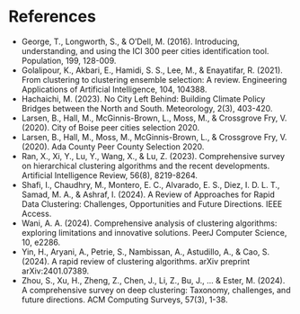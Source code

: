 # References

- George, T., Longworth, S., & O’Dell, M. (2016). Introducing, understanding, and using the ICI 300 peer cities identification tool. Population, 199, 128-009.
- Golalipour, K., Akbari, E., Hamidi, S. S., Lee, M., & Enayatifar, R. (2021). From clustering to clustering ensemble selection: A review. Engineering Applications of Artificial Intelligence, 104, 104388.
- Hachaichi, M. (2023). No City Left Behind: Building Climate Policy Bridges between the North and South. Meteorology, 2(3), 403-420.
- Larsen, B., Hall, M., McGinnis-Brown, L., Moss, M., & Crossgrove Fry, V. (2020). City of Boise peer cities selection 2020.
- Larsen, B., Hall, M., Moss, M., McGinnis-Brown, L., & Crossgrove Fry, V. (2020). Ada County Peer County Selection 2020.
- Ran, X., Xi, Y., Lu, Y., Wang, X., & Lu, Z. (2023). Comprehensive survey on hierarchical clustering algorithms and the recent developments. Artificial Intelligence Review, 56(8), 8219-8264.
- Shafi, I., Chaudhry, M., Montero, E. C., Alvarado, E. S., Diez, I. D. L. T., Samad, M. A., & Ashraf, I. (2024). A Review of Approaches for Rapid Data Clustering: Challenges, Opportunities and Future Directions. IEEE Access.
- Wani, A. A. (2024). Comprehensive analysis of clustering algorithms: exploring limitations and innovative solutions. PeerJ Computer Science, 10, e2286.
- Yin, H., Aryani, A., Petrie, S., Nambissan, A., Astudillo, A., & Cao, S. (2024). A rapid review of clustering algorithms. arXiv preprint arXiv:2401.07389.
- Zhou, S., Xu, H., Zheng, Z., Chen, J., Li, Z., Bu, J., ... & Ester, M. (2024). A comprehensive survey on deep clustering: Taxonomy, challenges, and future directions. ACM Computing Surveys, 57(3), 1-38.